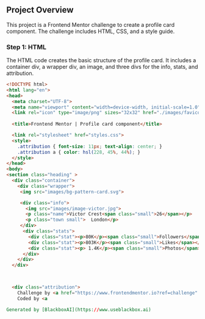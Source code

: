  ## Project Overview

This project is a Frontend Mentor challenge to create a profile card component. 
The challenge includes HTML, CSS, and a style guide. 

### Step 1: HTML

The HTML code creates the basic structure of the profile card. It includes a container div, a wrapper div, an image, and three divs for the info, stats, and attribution.

```html
<!DOCTYPE html>
<html lang="en">
<head>
  <meta charset="UTF-8">
  <meta name="viewport" content="width=device-width, initial-scale=1.0"> 
  <link rel="icon" type="image/png" sizes="32x32" href="./images/favicon-32x32.png">
  
  <title>Frontend Mentor | Profile card component</title>

  <link rel="stylesheet" href="styles.css">
  <style>
    .attribution { font-size: 11px; text-align: center; }
    .attribution a { color: hsl(228, 45%, 44%); }
  </style>
</head>
<body>
<section class="heading" >
  <div class="container">
    <div class="wrapper">
     <img src="images/bg-pattern-card.svg">

     <div class="info">
       <img src="images/image-victor.jpg">
       <p class="name">Victor Crest<span class="small">26</span></p>
       <p class="town small">  London</p>
     </div>
      <div class="stats">
        <div class="stat"><p>80K</p><span class="small">Followers</span></div>
        <div class="stat"><p>803K</p><span class="small">Likes</span></div>
        <div class="stat"><p> 1.4K</p><span class="small">Photos</span></div>
      </div>
    </div>
  </div>

 

  <div class="attribution">
    Challenge by <a href="https://www.frontendmentor.io?ref=challenge" target="_blank">Frontend Mentor</a>. 
    Coded by <a

Generated by [BlackboxAI](https://www.useblackbox.ai)